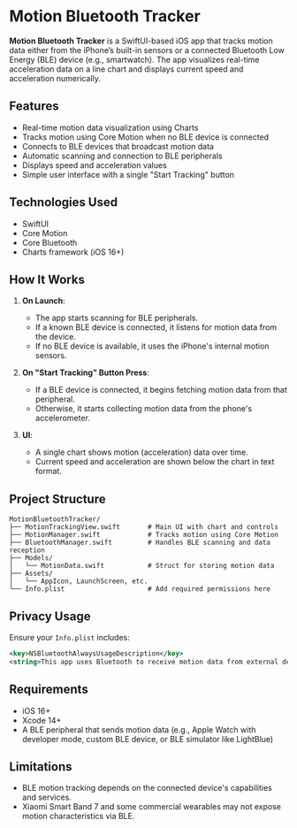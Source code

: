 # Motion Bluetooth Tracker

**Motion Bluetooth Tracker** is a SwiftUI-based iOS app that tracks motion data either from the iPhone’s built-in sensors or a connected Bluetooth Low Energy (BLE) device (e.g., smartwatch). The app visualizes real-time acceleration data on a line chart and displays current speed and acceleration numerically.

## Features

* Real-time motion data visualization using Charts
* Tracks motion using Core Motion when no BLE device is connected
* Connects to BLE devices that broadcast motion data
* Automatic scanning and connection to BLE peripherals
* Displays speed and acceleration values
* Simple user interface with a single "Start Tracking" button

## Technologies Used

* SwiftUI
* Core Motion
* Core Bluetooth
* Charts framework (iOS 16+)

## How It Works

1. **On Launch**:

   * The app starts scanning for BLE peripherals.
   * If a known BLE device is connected, it listens for motion data from the device.
   * If no BLE device is available, it uses the iPhone's internal motion sensors.

2. **On "Start Tracking" Button Press**:

   * If a BLE device is connected, it begins fetching motion data from that peripheral.
   * Otherwise, it starts collecting motion data from the phone's accelerometer.

3. **UI**:

   * A single chart shows motion (acceleration) data over time.
   * Current speed and acceleration are shown below the chart in text format.

## Project Structure

```
MotionBluetoothTracker/
├── MotionTrackingView.swift       # Main UI with chart and controls
├── MotionManager.swift            # Tracks motion using Core Motion
├── BluetoothManager.swift         # Handles BLE scanning and data reception
├── Models/
│   └── MotionData.swift           # Struct for storing motion data
├── Assets/
│   └── AppIcon, LaunchScreen, etc.
└── Info.plist                     # Add required permissions here
```

## Privacy Usage

Ensure your `Info.plist` includes:

```xml
<key>NSBluetoothAlwaysUsageDescription</key>
<string>This app uses Bluetooth to receive motion data from external devices.</string>
```

## Requirements

* iOS 16+
* Xcode 14+
* A BLE peripheral that sends motion data (e.g., Apple Watch with developer mode, custom BLE device, or BLE simulator like LightBlue)

## Limitations

* BLE motion tracking depends on the connected device's capabilities and services.
* Xiaomi Smart Band 7 and some commercial wearables may not expose motion characteristics via BLE.

